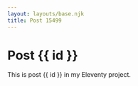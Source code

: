 ```yaml
---
layout: layouts/base.njk
title: Post 15499
---
```


# Post {{ id }}

This is post {{ id }} in my Eleventy project.
